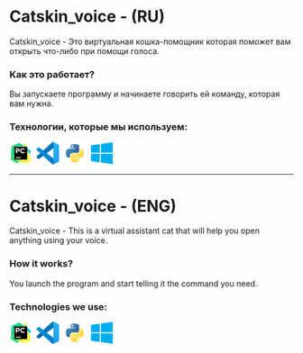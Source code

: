# Catskin_voice - (RU)
Catskin_voice - Это виртуальная кошка-помощник которая поможет вам открыть что-либо при помощи голоса.
### Как это работает?
Вы запускаете программу и начинаете говорить ей команду, которая вам нужна.
### Технологии, которые мы используем:
<div id="langs-toolsRU">
  <img src="https://github.com/devicons/devicon/blob/master/icons/pycharm/pycharm-original.svg" title="PyCharm" alt="PyCharm" width="40" height="40"/>&nbsp;
  <img src="https://github.com/devicons/devicon/blob/master/icons/vscode/vscode-original.svg" title="VScode" alt="VScode" width="40" height="40"/>&nbsp;
  <img src="https://github.com/devicons/devicon/blob/master/icons/python/python-original.svg" title="Python" alt="Python" width="40" height="40"/>&nbsp;
  <img src="https://github.com/devicons/devicon/blob/master/icons/windows8/windows8-original.svg" title="Windows" alt="Windows" width="40" height="40"/>&nbsp;

---

# Catskin_voice - (ENG)
Catskin_voice - This is a virtual assistant cat that will help you open anything using your voice.
### How it works?
You launch the program and start telling it the command you need.
### Technologies we use:
<div id="langs-toolsENG">
  <img src="https://github.com/devicons/devicon/blob/master/icons/pycharm/pycharm-original.svg" title="PyCharm" alt="PyCharm" width="40" height="40"/>&nbsp;
  <img src="https://github.com/devicons/devicon/blob/master/icons/vscode/vscode-original.svg" title="VScode" alt="VScode" width="40" height="40"/>&nbsp;
  <img src="https://github.com/devicons/devicon/blob/master/icons/python/python-original.svg" title="Python" alt="Python" width="40" height="40"/>&nbsp;
  <img src="https://github.com/devicons/devicon/blob/master/icons/windows8/windows8-original.svg" title="Windows" alt="Windows" width="40" height="40"/>&nbsp;

